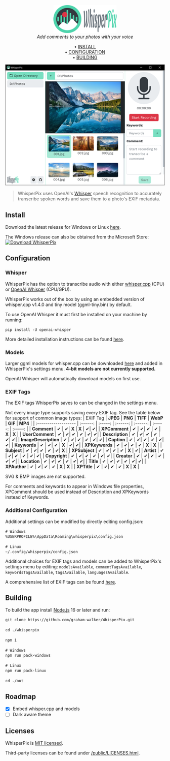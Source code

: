 <p align="center">
    <img src="./Logo.png" width="200px">
    <br/>
    <i>Add comments to your photos with your voice</i>
</p>
<p align="center">
        &#8226; <a href="#install">INSTALL</a><br/>
        &#8226; <a href="#configuration">CONFIGURATION</a><br/>
        &#8226; <a href="#building">BUILDING</a>
</p>
<p align="center">
    <img src="./Screenshot.png" width="600px">
</p>

> WhisperPix uses OpenAI's [Whisper](https://github.com/openai/whisper) speech recognition to accurately transcribe spoken words and save them to a photo's EXIF metadata.

## Install
Download the latest release for Windows or Linux [here](https://github.com/graham-walker/WhisperPix/releases/latest).

The Windows release can also be obtained from the Microsoft Store:
<br/>
<a href="https://www.microsoft.com/store/apps/9MTFPKPLBVX4">
   <img src="https://get.microsoft.com/images/en-us%20dark.svg" alt="Download WhisperPix" />
</a>

## Configuration

### Whisper
WhisperPix has the option to transcribe audio with either [whisper.cpp](https://github.com/ggerganov/whisper.cpp) (CPU) or [OpenAI Whisper](https://github.com/openai/whisper) (CPU/GPU).

WhisperPix works out of the box by using an embedded version of whisper.cpp v1.4.0 and tiny model (ggml-tiny.bin) by default.

To use OpenAI Whisper it must first be installed on your machine by running:
```
pip install -U openai-whisper
```
More detailed installation instructions can be found [here](https://github.com/openai/whisper#setup).

### Models
Larger ggml models for whisper.cpp can be downloaded [here](https://github.com/ggerganov/whisper.cpp#ggml-format) and added in WhisperPix's settings menu. **4-bit models are not currently supported.**

OpenAI Whisper will automatically download models on first use.

### EXIF Tags
The EXIF tags WhisperPix saves to can be changed in the settings menu.

Not every image type supports saving every EXIF tag. See the table below for support of common image types:
| EXIF Tag             | **JPEG** | **PNG** | **TIFF** | **WebP** | **GIF** | **MP4** |
| :------------------- | :------: | :-----: | :------: | :------: | :-----: | :-----: |
| **Comment**          | &#x2714; | &#x2714;| **X**    | **X**    | &#x2714;| &#x2714;|
| **XPComment**        | &#x2714; | &#x2714;| &#x2714; | &#x2714; | **X**   | **X**   |
| **UserComment**      | &#x2714; | &#x2714;| &#x2714; | &#x2714; | &#x2714;| &#x2714;|
| **Description**      | &#x2714; | &#x2714;| &#x2714; | &#x2714; | &#x2714;| &#x2714;| 
| **ImageDescription** | &#x2714; | &#x2714;| &#x2714; | &#x2714; | &#x2714;| &#x2714;|
| **Caption**          | &#x2714; | &#x2714;| &#x2714; | &#x2714; | &#x2714;| &#x2714;|
| **Keywords**         | &#x2714; | &#x2714;| &#x2714; | **X**    | &#x2714;| &#x2714;|
| **XPKeywords**       | &#x2714; | &#x2714;| &#x2714; | &#x2714; | **X**   | **X**   |
| **Subject**          | &#x2714; | &#x2714;| &#x2714; | &#x2714; | &#x2714;| **X**   |
| **XPSubject**        | &#x2714; | &#x2714;| &#x2714; | &#x2714; | **X**   | &#x2714;|
| **Artist**           | &#x2714; | &#x2714;| &#x2714; | &#x2714; | &#x2714;| &#x2714;|
| **Copyright**        | &#x2714; | &#x2714;| &#x2714; | &#x2714; | &#x2714;| &#x2714;|
| **Creator**          | &#x2714; | &#x2714;| &#x2714; | &#x2714; | &#x2714;| &#x2714;|
| **Location**         | &#x2714; | &#x2714;| &#x2714; | &#x2714; | &#x2714;| &#x2714;|
| **Title**            | &#x2714; | &#x2714;| &#x2714; | &#x2714; | &#x2714;| &#x2714;|
| **XPAuthor**         | &#x2714; | &#x2714;| &#x2714; | &#x2714; | **X**   | **X**   | 
| **XPTitle**          | &#x2714; | &#x2714;| &#x2714; | &#x2714; | **X**   | **X**   |

SVG & BMP images are not supported.

For comments and keywords to appear in Windows file properties, XPComment should be used instead of Description and XPKeywords instead of Keywords.

### Additional Configuration
Additional settings can be modified by directly editing config.json:
```
# Windows
%USERPROFILE%\AppData\Roaming\whisperpix\config.json

# Linux
~/.config/whisperpix/config.json
```
Additional choices for EXIF tags and models can be added to WhisperPix's settings menu by editing: `modelsAvailable`, `commentTagsAvailable`, `keywordsTagsAvailable`, `tagsAvailable`, `languagesAvailable`.

A comprehensive list of EXIF tags can be found [here](https://exiftool.org/TagNames/EXIF.html).

## Building
To build the app install [Node.js](https://nodejs.org/en/download) 16 or later and run:
```
git clone https://github.com/graham-walker/WhisperPix.git

cd ./whisperpix

npm i

# Windows
npm run pack-windows

# Linux
npm run pack-linux

cd ./out
```

## Roadmap
- [x] Embed whisper.cpp and models
- [ ] Dark aware theme

## Licenses
WhisperPix is [MIT licensed](./LICENSE).

Third-party licenses can be found under [/public/LICENSES.html](./public/LICENSES.html).
